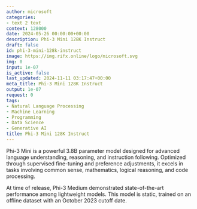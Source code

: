 ```yaml
---
author: microsoft
categories:
- text 2 text
context: 128000
date: 2024-05-26 00:00:00+00:00
description: Phi-3 Mini 128K Instruct
draft: false
id: phi-3-mini-128k-instruct
image: https://img.rifx.online/logo/microsoft.svg
img: 0
input: 1e-07
is_active: false
last_updated: 2024-11-11 03:17:47+00:00
meta_title: Phi-3 Mini 128K Instruct
output: 1e-07
request: 0
tags:
- Natural Language Processing
- Machine Learning
- Programming
- Data Science
- Generative AI
title: Phi-3 Mini 128K Instruct
---
```
















Phi-3 Mini is a powerful 3.8B parameter model designed for advanced language understanding, reasoning, and instruction following. Optimized through supervised fine-tuning and preference adjustments, it excels in tasks involving common sense, mathematics, logical reasoning, and code processing.

At time of release, Phi-3 Medium demonstrated state-of-the-art performance among lightweight models. This model is static, trained on an offline dataset with an October 2023 cutoff date.

